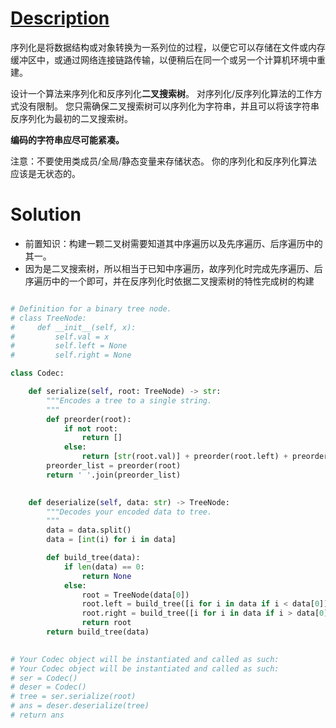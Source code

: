# [Description](https://leetcode-cn.com/problems/serialize-and-deserialize-bst)

序列化是将数据结构或对象转换为一系列位的过程，以便它可以存储在文件或内存缓冲区中，或通过网络连接链路传输，以便稍后在同一个或另一个计算机环境中重建。

设计一个算法来序列化和反序列化**二叉搜索树**。 对序列化/反序列化算法的工作方式没有限制。 您只需确保二叉搜索树可以序列化为字符串，并且可以将该字符串反序列化为最初的二叉搜索树。

**编码的字符串应尽可能紧凑。**

注意：不要使用类成员/全局/静态变量来存储状态。 你的序列化和反序列化算法应该是无状态的。

# Solution
- 前置知识：构建一颗二叉树需要知道其中序遍历以及先序遍历、后序遍历中的其一。
- 因为是二叉搜索树，所以相当于已知中序遍历，故序列化时完成先序遍历、后序遍历中的一个即可，并在反序列化时依据二叉搜索树的特性完成树的构建
```python

# Definition for a binary tree node.
# class TreeNode:
#     def __init__(self, x):
#         self.val = x
#         self.left = None
#         self.right = None

class Codec:

    def serialize(self, root: TreeNode) -> str:
        """Encodes a tree to a single string.
        """
        def preorder(root):
            if not root:
                return []
            else:
                return [str(root.val)] + preorder(root.left) + preorder(root.right)
        preorder_list = preorder(root)
        return ' '.join(preorder_list)
        

    def deserialize(self, data: str) -> TreeNode:
        """Decodes your encoded data to tree.
        """
        data = data.split()
        data = [int(i) for i in data]

        def build_tree(data):
            if len(data) == 0:
                return None
            else:
                root = TreeNode(data[0])
                root.left = build_tree([i for i in data if i < data[0]])
                root.right = build_tree([i for i in data if i > data[0]])
                return root
        return build_tree(data)
        

# Your Codec object will be instantiated and called as such:
# Your Codec object will be instantiated and called as such:
# ser = Codec()
# deser = Codec()
# tree = ser.serialize(root)
# ans = deser.deserialize(tree)
# return ans
```